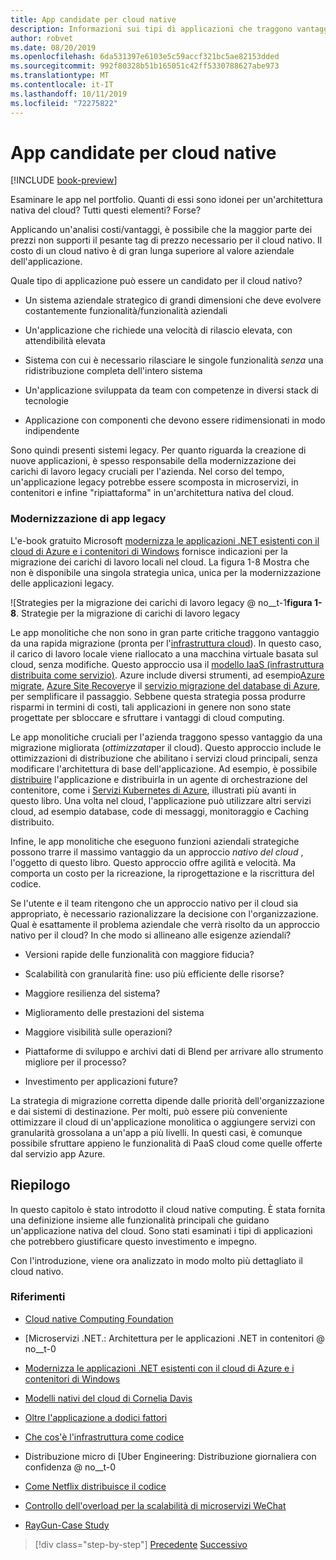 ```yaml
---
title: App candidate per cloud native
description: Informazioni sui tipi di applicazioni che traggono vantaggio da un approccio nativo per il cloud
author: robvet
ms.date: 08/20/2019
ms.openlocfilehash: 6da531397e6103e5c59accf321bc5ae82153dded
ms.sourcegitcommit: 992f80328b51b165051c42ff5330788627abe973
ms.translationtype: MT
ms.contentlocale: it-IT
ms.lasthandoff: 10/11/2019
ms.locfileid: "72275822"
---
```

# <a name="candidate-apps-for-cloud-native"></a>App candidate per cloud native

[!INCLUDE [book-preview](../../../includes/book-preview.md)]

Esaminare le app nel portfolio. Quanti di essi sono idonei per un'architettura nativa del cloud? Tutti questi elementi? Forse?

Applicando un'analisi costi/vantaggi, è possibile che la maggior parte dei prezzi non supporti il pesante tag di prezzo necessario per il cloud nativo. Il costo di un cloud nativo è di gran lunga superiore al valore aziendale dell'applicazione.

Quale tipo di applicazione può essere un candidato per il cloud nativo?

- Un sistema aziendale strategico di grandi dimensioni che deve evolvere costantemente funzionalità/funzionalità aziendali

- Un'applicazione che richiede una velocità di rilascio elevata, con attendibilità elevata

- Sistema con cui è necessario rilasciare le singole funzionalità *senza* una ridistribuzione completa dell'intero sistema

- Un'applicazione sviluppata da team con competenze in diversi stack di tecnologie

- Applicazione con componenti che devono essere ridimensionati in modo indipendente

Sono quindi presenti sistemi legacy. Per quanto riguarda la creazione di nuove applicazioni, è spesso responsabile della modernizzazione dei carichi di lavoro legacy cruciali per l'azienda. Nel corso del tempo, un'applicazione legacy potrebbe essere scomposta in microservizi, in contenitori e infine "ripiattaforma" in un'architettura nativa del cloud.  

### <a name="modernizing-legacy-apps"></a>Modernizzazione di app legacy

L'e-book gratuito Microsoft [modernizza le applicazioni .NET esistenti con il cloud di Azure e i contenitori di Windows](https://dotnet.microsoft.com/download/thank-you/modernizing-existing-net-apps-ebook) fornisce indicazioni per la migrazione dei carichi di lavoro locali nel cloud. La figura 1-8 Mostra che non è disponibile una singola strategia unica, unica per la modernizzazione delle applicazioni legacy.

![Strategies per la migrazione dei carichi di lavoro legacy @ no__t-1**figura 1-8**. Strategie per la migrazione di carichi di lavoro legacy

Le app monolitiche che non sono in gran parte critiche traggono vantaggio da una rapida migrazione (pronta per l'[infrastruttura cloud](https://docs.microsoft.com/dotnet/standard/modernize-with-azure-and-containers/lift-and-shift-existing-apps-azure-iaas)). In questo caso, il carico di lavoro locale viene riallocato a una macchina virtuale basata sul cloud, senza modifiche. Questo approccio usa il [modello IaaS (infrastruttura distribuita come servizio)](https://azure.microsoft.com/overview/what-is-iaas/). Azure include diversi strumenti, ad esempio[Azure migrate](https://aka.ms/azuremigrate), [Azure Site Recovery](https://azure.microsoft.com/services/site-recovery/)e il [servizio migrazione del database di Azure](https://azure.microsoft.com/campaigns/database-migration/), per semplificare il passaggio. Sebbene questa strategia possa produrre risparmi in termini di costi, tali applicazioni in genere non sono state progettate per sbloccare e sfruttare i vantaggi di cloud computing. 

Le app monolitiche cruciali per l'azienda traggono spesso vantaggio da una migrazione migliorata (*ottimizzata*per il cloud). Questo approccio include le ottimizzazioni di distribuzione che abilitano i servizi cloud principali, senza modificare l'architettura di base dell'applicazione. Ad esempio, è possibile [distribuire](https://docs.microsoft.com/virtualization/windowscontainers/about/) l'applicazione e distribuirla in un agente di orchestrazione del contenitore, come i [Servizi Kubernetes di Azure](https://azure.microsoft.com/services/kubernetes-service/), illustrati più avanti in questo libro. Una volta nel cloud, l'applicazione può utilizzare altri servizi cloud, ad esempio database, code di messaggi, monitoraggio e Caching distribuito.

Infine, le app monolitiche che eseguono funzioni aziendali strategiche possono trarre il massimo vantaggio da un approccio *nativo del cloud* , l'oggetto di questo libro. Questo approccio offre agilità e velocità. Ma comporta un costo per la ricreazione, la riprogettazione e la riscrittura del codice.

Se l'utente e il team ritengono che un approccio nativo per il cloud sia appropriato, è necessario razionalizzare la decisione con l'organizzazione. Qual è esattamente il problema aziendale che verrà risolto da un approccio nativo per il cloud? In che modo si allineano alle esigenze aziendali?

- Versioni rapide delle funzionalità con maggiore fiducia?

- Scalabilità con granularità fine: uso più efficiente delle risorse?

- Maggiore resilienza del sistema?

- Miglioramento delle prestazioni del sistema

- Maggiore visibilità sulle operazioni?

- Piattaforme di sviluppo e archivi dati di Blend per arrivare allo strumento migliore per il processo?

- Investimento per applicazioni future?

La strategia di migrazione corretta dipende dalle priorità dell'organizzazione e dai sistemi di destinazione. Per molti, può essere più conveniente ottimizzare il cloud di un'applicazione monolitica o aggiungere servizi con granularità grossolana a un'app a più livelli. In questi casi, è comunque possibile sfruttare appieno le funzionalità di PaaS cloud come quelle offerte dal servizio app Azure.

## <a name="summary"></a>Riepilogo

In questo capitolo è stato introdotto il cloud native computing. È stata fornita una definizione insieme alle funzionalità principali che guidano un'applicazione nativa del cloud. Sono stati esaminati i tipi di applicazioni che potrebbero giustificare questo investimento e impegno.

Con l'introduzione, viene ora analizzato in modo molto più dettagliato il cloud nativo.

### <a name="references"></a>Riferimenti

- [Cloud native Computing Foundation](https://www.cncf.io/)

- [Microservizi .NET.: Architettura per le applicazioni .NET in contenitori @ no__t-0

- [Modernizza le applicazioni .NET esistenti con il cloud di Azure e i contenitori di Windows](https://dotnet.microsoft.com/download/thank-you/modernizing-existing-net-apps-ebook)

- [Modelli nativi del cloud di Cornelia Davis](https://www.manning.com/books/cloud-native-patterns)

- [Oltre l'applicazione a dodici fattori](https://content.pivotal.io/blog/beyond-the-twelve-factor-app)

- [Che cos'è l'infrastruttura come codice](https://docs.microsoft.com/azure/devops/learn/what-is-infrastructure-as-code)

- Distribuzione micro di [Uber Engineering: Distribuzione giornaliera con confidenza @ no__t-0

- [Come Netflix distribuisce il codice](https://www.infoq.com/news/2013/06/netflix/)

- [Controllo dell'overload per la scalabilità di microservizi WeChat](https://www.cs.columbia.edu/~ruigu/papers/socc18-final100.pdf)

- [RayGun-Case Study](https://raygun.com/case-study/ovation)

>[!div class="step-by-step"]
>[Precedente](definition.md)
>[Successivo](introduce-eshoponcontainers-reference-app.md)
